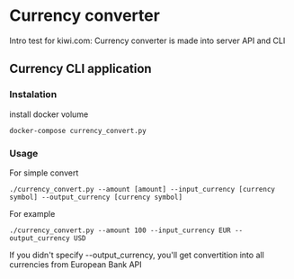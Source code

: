 # Currency converter 
Intro test for kiwi.com: Currency converter is made into server API and CLI

## Currency CLI application
### Instalation
install docker volume
```
docker-compose currency_convert.py
```
### Usage
For simple convert
```
./currency_convert.py --amount [amount] --input_currency [currency symbol] --output_currency [currency symbol]
```
For example
```
./currency_convert.py --amount 100 --input_currency EUR --output_currency USD
```
If you didn't specify --output_currency, you'll get convertition into all currencies from European Bank API
